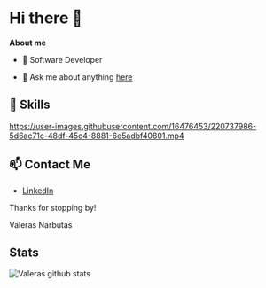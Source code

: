 # Hi there 👋

**About me**

- 💼 Software Developer

- 💬 Ask me about anything [here](https://github.com/valerasnarbutas/valerasnarbutas/issues)

## 🚀 Skills
https://user-images.githubusercontent.com/16476453/220737986-5d6ac71c-48df-45c4-8881-6e5adbf40801.mp4

<!-- ## 💻 Projects
- Crypto Tracker - A React app that displays cryptocurrency prices and market data using the CoinGecko API.
- Online Shop - A Spring Boot application that simulates an online shopping experience.
- Task Manager - A Node.js app that allows users to create, update, and delete tasks. -->


## 📫 Contact Me
- [LinkedIn](https://www.linkedin.com/in/valerasnarbutas/)

Thanks for stopping by!

Valeras Narbutas


## Stats

![Valeras github stats](https://github-readme-stats.vercel.app/api?username=ValerasNarbutas&show_icons=true&title_color=fff&icon_color=79ff97&text_color=9f9f9f&bg_color=151515)




